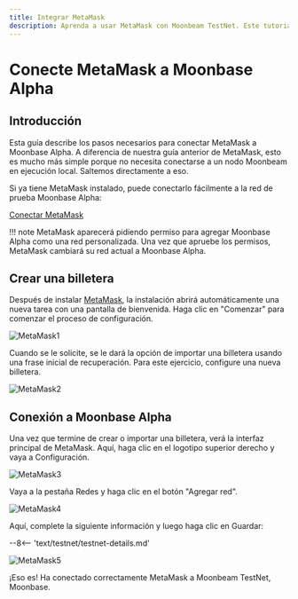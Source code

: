 ```yaml
---
title: Integrar MetaMask
description: Aprenda a usar MetaMask con Moonbeam TestNet. Este tutorial le muestra cómo conectar una instalación predeterminada de MetaMask a Moonbase Alpha.
---
```


# Conecte MetaMask a Moonbase Alpha

## Introducción

Esta guía describe los pasos necesarios para conectar MetaMask a Moonbase Alpha. A diferencia de nuestra guía anterior de MetaMask, esto es mucho más simple porque no necesita conectarse a un nodo Moonbeam en ejecución local. Saltemos directamente a eso.

Si ya tiene MetaMask instalado, puede conectarlo fácilmente a la red de prueba Moonbase Alpha:

<div class="button-wrapper">
    <a href="#" class="md-button connectMetaMask">Conectar MetaMask</a>
</div>

!!! note
    MetaMask aparecerá pidiendo permiso para agregar Moonbase Alpha como una red personalizada. Una vez que apruebe los permisos, MetaMask cambiará su red actual a Moonbase Alpha.
    
## Crear una billetera

Después de instalar [MetaMask](https://metamask.io),  la instalación abrirá automáticamente una nueva tarea con una pantalla de bienvenida. Haga clic en "Comenzar" para comenzar el proceso de configuración.

![MetaMask1](/images/testnet/testnet-metamask1.png)

Cuando se le solicite, se le dará la opción de importar una billetera usando una frase inicial de recuperación. Para este ejercicio, configure una nueva billetera.

![MetaMask2](/images/testnet/testnet-metamask2.png)

## Conexión a Moonbase Alpha

Una vez que termine de crear o importar una billetera, verá la interfaz principal de MetaMask. Aquí, haga clic en el logotipo superior derecho y vaya a Configuración.

![MetaMask3](/images/testnet/testnet-metamask3.png)

Vaya a la pestaña Redes y haga clic en el botón "Agregar red".

![MetaMask4](/images/testnet/testnet-metamask4.png)

Aquí, complete la siguiente información y luego haga clic en Guardar:

--8<-- 'text/testnet/testnet-details.md'

![MetaMask5](/images/testnet/testnet-metamask5.png)

¡Eso es! Ha conectado correctamente MetaMask a Moonbeam TestNet, Moonbase.
